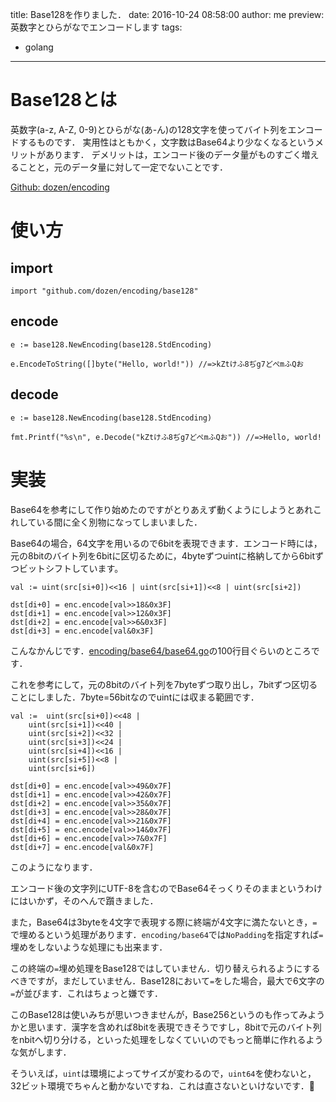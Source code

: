 title: Base128を作りました．
date: 2016-10-24 08:58:00
author: me
preview: 英数字とひらがなでエンコードします
tags:
   - golang

---

# Base128とは
英数字(a-z, A-Z, 0-9)とひらがな(あ-ん)の128文字を使ってバイト列をエンコードするものです．
実用性はともかく，文字数はBase64より少なくなるというメリットがあります．
デメリットは，エンコード後のデータ量がものすごく増えることと，元のデータ量に対して一定でないことです．

<a href="https://github.com/dozen/encoding" target="_blank">Github: dozen/encoding</a>

# 使い方

## import
```
import "github.com/dozen/encoding/base128"
```

## encode
```
e := base128.NewEncoding(base128.StdEncoding)

e.EncodeToString([]byte("Hello, world!")) //=>kZtけふ8ぢg7どぺmふQお
```

## decode
```
e := base128.NewEncoding(base128.StdEncoding)

fmt.Printf("%s\n", e.Decode("kZtけふ8ぢg7どぺmふQお")) //=>Hello, world!
```

# 実装
Base64を参考にして作り始めたのですがとりあえず動くようにしようとあれこれしている間に全く別物になってしまいました．

Base64の場合，64文字を用いるので6bitを表現できます．エンコード時には，元の8bitのバイト列を6bitに区切るために，4byteずつuintに格納してから6bitずつビットシフトしています。

```
val := uint(src[si+0])<<16 | uint(src[si+1])<<8 | uint(src[si+2])

dst[di+0] = enc.encode[val>>18&0x3F]
dst[di+1] = enc.encode[val>>12&0x3F]
dst[di+2] = enc.encode[val>>6&0x3F]
dst[di+3] = enc.encode[val&0x3F]
```

こんなかんじです．<a href="https://golang.org/src/encoding/base64/base64.go" target="_blank">encoding/base64/base64.go</a>の100行目ぐらいのところです．

これを参考にして，元の8bitのバイト列を7byteずつ取り出し，7bitずつ区切ることにしました．7byte=56bitなのでuintには収まる範囲です．


```
val :=	uint(src[si+0])<<48 |
	uint(src[si+1])<<40 |
	uint(src[si+2])<<32 |
	uint(src[si+3])<<24 |
	uint(src[si+4])<<16 |
	uint(src[si+5])<<8 |
	uint(src[si+6])

dst[di+0] = enc.encode[val>>49&0x7F]
dst[di+1] = enc.encode[val>>42&0x7F]
dst[di+2] = enc.encode[val>>35&0x7F]
dst[di+3] = enc.encode[val>>28&0x7F]
dst[di+4] = enc.encode[val>>21&0x7F]
dst[di+5] = enc.encode[val>>14&0x7F]
dst[di+6] = enc.encode[val>>7&0x7F]
dst[di+7] = enc.encode[val&0x7F]
```

このようになります．

エンコード後の文字列にUTF-8を含むのでBase64そっくりそのままというわけにはいかず，そのへんで躓きました．

また，Base64は3byteを4文字で表現する際に終端が4文字に満たないとき，`=`で埋めるという処理があります．`encoding/base64`では`NoPadding`を指定すれば`=`埋めをしないような処理にも出来ます．

この終端の`=`埋め処理をBase128ではしていません．切り替えられるようにするべきですが，まだしていません．Base128において`=`をした場合，最大で6文字の`=`が並びます．これはちょっと嫌です．

このBase128は使いみちが思いつきませんが，Base256というのも作ってみようかと思います．漢字を含めれば8bitを表現できそうですし，8bitで元のバイト列をnbitへ切り分ける，といった処理をしなくていいのでもっと簡単に作れるような気がします．

そういえば，`uint`は環境によってサイズが変わるので，`uint64`を使わないと，32ビット環境でちゃんと動かないですね．これは直さないといけないです．🐘

